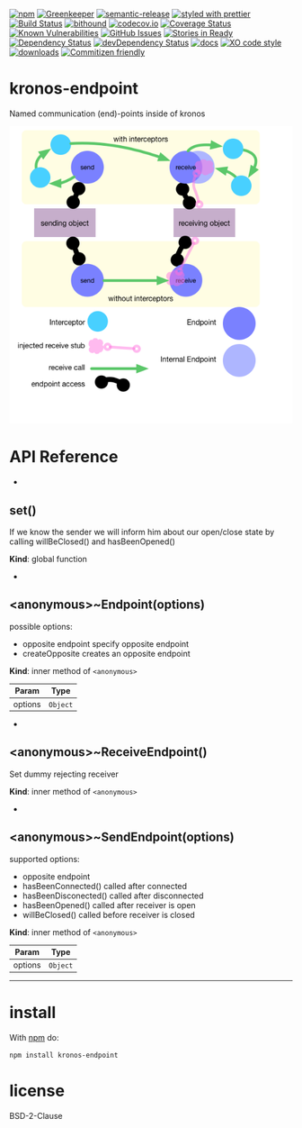 [![npm](https://img.shields.io/npm/v/kronos-endpoint.svg)](https://www.npmjs.com/package/kronos-endpoint)
[![Greenkeeper](https://badges.greenkeeper.io/Kronos-Integration/kronos-endpoint.svg)](https://greenkeeper.io/)
[![semantic-release](https://img.shields.io/badge/%20%20%F0%9F%93%A6%F0%9F%9A%80-semantic--release-e10079.svg)](https://github.com/Kronos-Integration/kronos-endpoint)
[![styled with prettier](https://img.shields.io/badge/styled_with-prettier-ff69b4.svg)](https://github.com/prettier/prettier)
[![Build Status](https://secure.travis-ci.org/Kronos-Integration/kronos-endpoint.png)](http://travis-ci.org/Kronos-Integration/kronos-endpoint)
[![bithound](https://www.bithound.io/github/Kronos-Integration/kronos-endpoint/badges/score.svg)](https://www.bithound.io/github/Kronos-Integration/kronos-endpoint)
[![codecov.io](http://codecov.io/github/Kronos-Integration/kronos-endpoint/coverage.svg?branch=master)](http://codecov.io/github/Kronos-Integration/kronos-endpoint?branch=master)
[![Coverage Status](https://coveralls.io/repos/Kronos-Integration/kronos-endpoint/badge.svg)](https://coveralls.io/r/Kronos-Integration/kronos-endpoint)
[![Known Vulnerabilities](https://snyk.io/test/github/Kronos-Integration/kronos-endpoint/badge.svg)](https://snyk.io/test/github/Kronos-Integration/kronos-endpoint)
[![GitHub Issues](https://img.shields.io/github/issues/Kronos-Integration/kronos-endpoint.svg?style=flat-square)](https://github.com/Kronos-Integration/kronos-endpoint/issues)
[![Stories in Ready](https://badge.waffle.io/Kronos-Integration/kronos-endpoint.svg?label=ready&title=Ready)](http://waffle.io/Kronos-Integration/kronos-endpoint)
[![Dependency Status](https://david-dm.org/Kronos-Integration/kronos-endpoint.svg)](https://david-dm.org/Kronos-Integration/kronos-endpoint)
[![devDependency Status](https://david-dm.org/Kronos-Integration/kronos-endpoint/dev-status.svg)](https://david-dm.org/Kronos-Integration/kronos-endpoint#info=devDependencies)
[![docs](http://inch-ci.org/github/Kronos-Integration/kronos-endpoint.svg?branch=master)](http://inch-ci.org/github/Kronos-Integration/kronos-endpoint)
[![XO code style](https://img.shields.io/badge/code_style-XO-5ed9c7.svg)](https://github.com/sindresorhus/xo)
[![downloads](http://img.shields.io/npm/dm/kronos-endpoint.svg?style=flat-square)](https://npmjs.org/package/kronos-endpoint)
[![Commitizen friendly](https://img.shields.io/badge/commitizen-friendly-brightgreen.svg)](http://commitizen.github.io/cz-cli/)

kronos-endpoint
=====
Named communication (end)-points inside of kronos

![request forwarding](doc/images/requestForwarding.png "Requests Forwading")

# API Reference

* <a name="set"></a>

## set()
If we know the sender we will inform him about our open/close state
by calling willBeClosed() and hasBeenOpened()

**Kind**: global function  

* <a name="<anonymous>..Endpoint"></a>

## &lt;anonymous&gt;~Endpoint(options)
possible options:
- opposite endpoint specify opposite endpoint
- createOpposite creates an opposite endpoint

**Kind**: inner method of <code>&lt;anonymous&gt;</code>  

| Param | Type |
| --- | --- |
| options | <code>Object</code> | 


* <a name="<anonymous>..ReceiveEndpoint"></a>

## &lt;anonymous&gt;~ReceiveEndpoint()
Set dummy rejecting receiver

**Kind**: inner method of <code>&lt;anonymous&gt;</code>  

* <a name="<anonymous>..SendEndpoint"></a>

## &lt;anonymous&gt;~SendEndpoint(options)
supported options:
- opposite endpoint
- hasBeenConnected() called after connected
- hasBeenDisconected() called after disconnected
- hasBeenOpened() called after receiver is open
- willBeClosed() called before receiver is closed

**Kind**: inner method of <code>&lt;anonymous&gt;</code>  

| Param | Type |
| --- | --- |
| options | <code>Object</code> | 


* * *

install
=======

With [npm](http://npmjs.org) do:

```shell
npm install kronos-endpoint
```

license
=======

BSD-2-Clause
